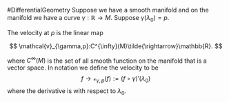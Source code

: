 #DifferentialGeometry
Suppose we have a smooth manifold  and on the manifold we have a curve $\gamma: \mathbb{R}\rightarrow M$. Suppose $\gamma(\lambda_0) = p$. 

The velocity at $p$ is the linear map 

$$
\mathcal{v}_{\gamma,p}:C^{\infty}(M)\tilde{\rightarrow}\mathbb{R}.
$$

where $C^{\infty}(M)$ is the set of all smooth function on the manifold that is a vector space. In notation we define the velocity to be 
$$
f\rightarrow \mathcal{v}_{\gamma,p}(f):= (f\circ \gamma)'(\lambda_0)
$$
where the derivative is with respect to $\lambda_0$.